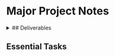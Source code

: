 # Major Project Notes

<details><summary>
  ## Deliverables
  </summary>
  
* Design documents
* A game, per the prompt, in playable form (built to WebGL):
  - Opening screen
  - Gameplay
  - End / next scene
  - UI
* Presentation
* Team evaluation
* Repository
</details>

## Essential Tasks
